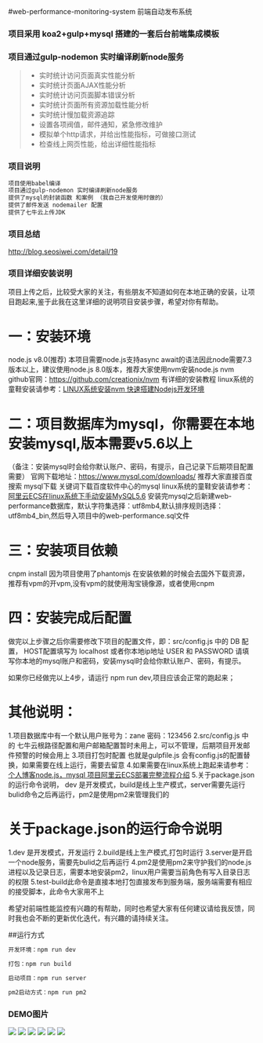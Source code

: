 #web-performance-monitoring-system 前端自动发布系统


### 项目采用 koa2+gulp+mysql 搭建的一套后台前端集成模板
### 项目通过gulp-nodemon 实时编译刷新node服务

>  * 实时统计访问页面真实性能分析
>  * 实时统计页面AJAX性能分析
>  * 实时统计访问页面脚本错误分析
>  * 实时统计页面所有资源加载性能分析
>  * 实时统计慢加载资源追踪
>  * 设置各项阀值，邮件通知，紧急修改维护
>  * 模拟单个http请求，并给出性能指标，可做接口测试
>  * 检查线上网页性能，给出详细性能指标

### 项目说明
```html
项目使用babel编译
项目通过gulp-nodemon 实时编译刷新node服务
提供了mysql的封装函数 和案例 （我自己开发使用时做的）
提供了邮件发送 nodemailer 配置
提供了七牛云上传JDK

```

### 项目总结
http://blog.seosiwei.com/detail/19

### 项目详细安装说明
项目上传之后，比较受大家的关注，有些朋友不知道如何在本地正确的安装，让项目跑起来,鉴于此我在这里详细的说明项目安装步骤，希望对你有帮助。
# 一：安装环境
node.js v8.0(推荐)
本项目需要node.js支持async await的语法因此node需要7.3版本以上，建议使用node.js 8.0版本，推荐大家使用nvm安装node.js
nvm github官网：https://github.com/creationix/nvm    有详细的安装教程
linux系统的童鞋安装请参考：[LINUX系统安装nvm 快速搭建Nodejs开发环境](http://blog.seosiwei.com/detail/3)

# 二：项目数据库为mysql，你需要在本地安装mysql,版本需要v5.6以上
（备注：安装mysql时会给你默认账户、密码，有提示，自己记录下后期项目配置需要）
官网下载地址：https://www.mysql.com/downloads/   推荐大家直接百度搜索 mysql下载 关键词下载百度软件中心的mysql
linux系统的童鞋安装请参考：[阿里云ECS在linux系统下手动安装MySQL5.6](http://blog.seosiwei.com/detail/1)
安装完mysql之后新建web-performance数据库，默认字符集选择：utf8mb4,默认排序规则选择：utf8mb4_bin,然后导入项目中的web-performance.sql文件

# 三：安装项目依赖
cnpm install 
因为项目使用了phantomjs 在安装依赖的时候会去国外下载资源，推荐有vpm的开vpm,没有vpm的就使用淘宝镜像源，或者使用cnpm

# 四：安装完成后配置
做完以上步骤之后你需要修改下项目的配置文件，即：src/config.js 中的 DB 配置，
HOST配置填写为 localhost 或者你本地ip地址
USER 和 PASSWORD 请填写你本地的mysql账户和密码，安装mysql时会给你默认账户、密码，有提示。

如果你已经做完以上4步，请运行 npm run dev,项目应该会正常的跑起来；

# 其他说明：
1.项目数据库中有一个默认用户账号为：zane 密码：123456
2.src/config.js 中的 七牛云根路径配置和用户邮箱配置暂时未用上，可以不管理，后期项目开发邮件预警的时候会用上
3.项目打包时配置 也就是gulpfile.js 会有config.js的配置替换，如果需要在线上运行，需要去留意
4.如果需要在linux系统上跑起来请参考：[个人博客node.js，mysql 项目阿里云ECS部署完整流程介绍](http://blog.seosiwei.com/detail/6)
5.关于package.json的运行命令说明， dev 是开发模式，build是线上生产模式，server需要先运行bulid命令之后再运行，pm2是使用pm2来管理我们的

# 关于package.json的运行命令说明 
1.dev 是开发模式，开发运行
2.build是线上生产模式,打包时运行
3.server是开启一个node服务，需要先bulid之后再运行
4.pm2是使用pm2来守护我们的node.js进程以及记录日志，需要本地安装pm2，linux用户需要当前角色有写入目录日志的权限
5.test-build此命令是直接本地打包直接发布到服务端，服务端需要有相应的接受脚本，此命令大家用不上

希望对前端性能监控有兴趣的有帮助，同时也希望大家有任何建议请给我反馈，同时我也会不断的更新优化迭代，有兴趣的请持续关注。

##运行方式
```js
开发环境：npm run dev

打包：npm run build

启动项目：npm run server

pm2启动方式：npm run pm2

```



### DEMO图片
![](https://github.com/wangweianger/web-performance-monitoring-system/blob/master/demo/01.png "")
![](https://github.com/wangweianger/web-performance-monitoring-system/blob/master/demo/02.png "")
![](https://github.com/wangweianger/web-performance-monitoring-system/blob/master/demo/03.png "")
![](https://github.com/wangweianger/web-performance-monitoring-system/blob/master/demo/04.png "")
![](https://github.com/wangweianger/web-performance-monitoring-system/blob/master/demo/05.png "")
![](https://github.com/wangweianger/web-performance-monitoring-system/blob/master/demo/06.png "")

